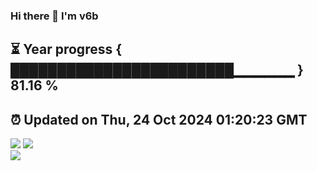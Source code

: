### Hi there 👋  I'm v6b  
⏳ Year progress { ████████████████████████▁▁▁▁▁▁ } 81.16 %
---
⏰ Updated on Thu, 24 Oct 2024 01:20:23 GMT
---
![](https://github-readme-stats.vercel.app/api?username=v6b&bg_color=30,e96443,904e95&title_color=fff&text_color=fff&layout=compact)
![](https://github-readme-stats.vercel.app/api/top-langs/?username=v6b&layout=compact&bg_color=30,e96443,904e95&title_color=fff&text_color=fff)  
![](https://gcore.jsdelivr.net/gh/v6b/v6b@main/assets/github-contribution-grid-snake.svg)

